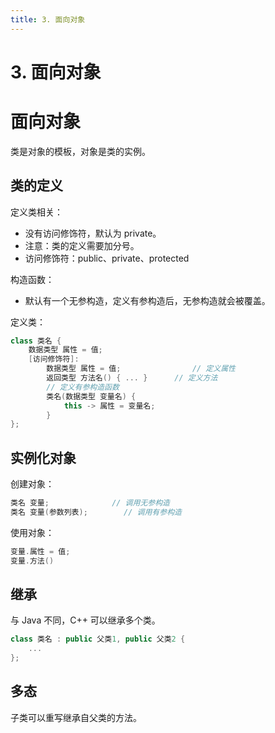 ```yaml
---
title: 3. 面向对象
---
```


# 3. 面向对象

# 面向对象

类是对象的模板，对象是类的实例。

## 类的定义

定义类相关：

- 没有访问修饰符，默认为 private。
- 注意：类的定义需要加分号。
- 访问修饰符：public、private、protected

构造函数：

- 默认有一个无参构造，定义有参构造后，无参构造就会被覆盖。

定义类：

```cpp
class 类名 {
	数据类型 属性 = 值;
	[访问修饰符]:
    	数据类型 属性 = 值;				// 定义属性
    	返回类型 方法名() { ... }		// 定义方法
		// 定义有参构造函数
    	类名(数据类型 变量名) {
            this -> 属性 = 变量名;
        }						
};
```

## 实例化对象

创建对象：

```cpp
类名 变量;				// 调用无参构造
类名 变量(参数列表);		// 调用有参构造
```

使用对象：

```cpp
变量.属性 = 值;
变量.方法()
```

## 继承

与 Java 不同，C++ 可以继承多个类。

```cpp
class 类名 : public 父类1, public 父类2 {
	...
};
```

## 多态

子类可以重写继承自父类的方法。
